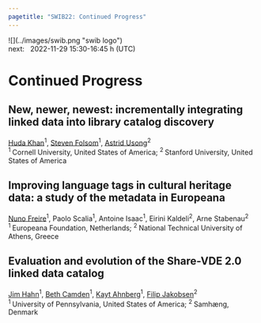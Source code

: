 ```yaml
---
pagetitle: "SWIB22: Continued Progress"
---
```



<div id="top">
<div class="column left">![](../images/swib.png "swib logo")</div>
<div class="column middle">next: &#160; 2022-11-29 15:30-16:45 h <span class="timezone">(UTC)</span></div>
<div class="column right simply-countdown"></div>
</div>

<div id="prog">

# Continued Progress





## New, newer, newest: incrementally integrating linked data into library catalog discovery

<u>Huda Khan</u><sup>1</sup>, <u>Steven Folsom</u><sup>1</sup>, <u>Astrid Usong</u><sup>2</sup><br />
<sup>1 </sup>Cornell University, United States of America; <sup>2 </sup>Stanford University, United States of America



## Improving language tags in cultural heritage data: a study of the metadata in Europeana

<u>Nuno Freire</u><sup>1</sup>, Paolo Scalia<sup>1</sup>, Antoine Isaac<sup>1</sup>, Eirini Kaldeli<sup>2</sup>, Arne Stabenau<sup>2</sup><br />
<sup>1 </sup>Europeana Foundation, Netherlands; <sup>2 </sup>National Technical University of Athens, Greece



## Evaluation and evolution of the Share-VDE 2.0 linked data catalog

<u>Jim Hahn</u><sup>1</sup>, <u>Beth Camden</u><sup>1</sup>, <u>Kayt Ahnberg</u><sup>1</sup>, <u>Filip Jakobsen</u><sup>2</sup><br />
<sup>1 </sup>University of Pennsylvania, United States of America; <sup>2 </sup>Samhæng, Denmark



</div>


<script src="../scripts/simplyCountdown.min.js"></script>
<script>
    simplyCountdown('.simply-countdown', {
            year: 2022, // required
            month: 11, // required
            day: 29, // required
            hours: 15, // Default is 0 [0-23] integer
            minutes: 30, // Default is 0 [0-59] integer
            seconds: 0, // Default is 0 [0-59] integer
            words: { //words displayed into the countdown
                days: { singular: 'day', plural: 'days' },
                hours: { singular: 'hour', plural: 'hours' },
                minutes: { singular: 'minute', plural: 'minutes' },
                seconds: { singular: 'second', plural: 'seconds' }
            },
            plural: true, //use plurals
            inline: false, //set to true to get an inline basic countdown like : 24 days, 4 hours, 2 minutes, 5 seconds
            inlineClass: 'simply-countdown-inline', //inline css span class in case of inline = true
            // in case of inline set to false
            enableUtc: true, //Use UTC or not - default : false
            onEnd: function() { return; }, //Callback on countdown end, put your own function here
            refresh: 1000, // default refresh every 1s
            sectionClass: 'simply-section', //section css class
            amountClass: 'simply-amount', // amount css class
            wordClass: 'simply-word', // word css class
            zeroPad: false,
            countUp: false
    });
</script>

